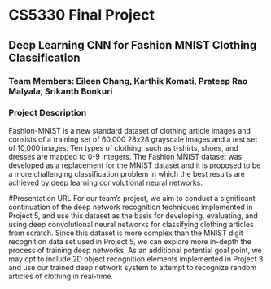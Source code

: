 # CS5330 Final Project

## Deep Learning CNN for Fashion MNIST Clothing Classification

### Team Members: Eileen Chang, Karthik Komati, Prateep Rao Malyala, Srikanth Bonkuri

### Project Description

Fashion-MNIST is a new standard dataset of clothing article images and consists of a training set of 60,000 28x28 grayscale images and a test set of 10,000 images. Ten types of clothing, such as t-shirts, shoes, and dresses are mapped to 0-9 integers. The Fashion MNIST dataset was developed as a replacement for the MNIST dataset and it is proposed to be a more challenging classification problem in which the best results are achieved by deep learning convolutional neural networks.

#Presentation URL
For our team’s project, we aim to conduct a significant continuation of the deep network recognition techniques implemented in Project 5, and use this dataset as the basis for developing, evaluating, and using deep convolutional neural networks for classifying clothing articles from scratch. Since this dataset is more complex than the MNIST digit recognition data set used in Project 5, we can explore more in-depth the process of training deep networks. As an additional potential goal point, we may opt to include 2D object recognition elements implemented in Project 3 and use our trained deep network system to attempt to recognize random articles of clothing in real-time.
